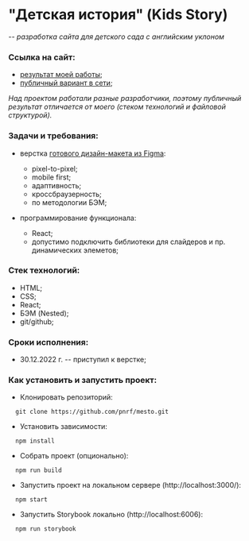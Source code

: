 # "Детская история" (Kids Story)

*-- разработка сайта для детского сада с английским уклоном*

### Ссылка на сайт:

- [результат моей работы](#);
- [публичный вариант в сети](https://kidsstory.life);

*Над проектом работали разные разработчики, поэтому публичный результат отличается от моего (стеком технологий и файловой структурой).*

### Задачи и требования:

- верстка [готового дизайн-макета из Figma](https://www.figma.com/file/mMMRODuJ4yWrogtvo8JsQy/Kids-story?node-id=0%3A1):
  - pixel-to-pixel;
  - mobile first;
  - адаптивность;
  - кроссбраузерность;
  - по методологии БЭМ;

- программирование функционала:
  - React;
  - допустимо подключить библиотеки для слайдеров и пр. динамических элеметов;

### Стек технологий:

* HTML;
* CSS;
* React;
* БЭМ (Nested);
* git/github;

### Сроки исполнения:

- 30.12.2022 г. -- приступил к верстке;

### Как установить и запустить проект:

* Клонировать репозиторий:

```console
  git clone https://github.com/pnrf/mesto.git
```

* Установить зависимости:

```console
  npm install
```

* Собрать проект (опционально):

```console
  npm run build
```

* Запустить проект на локальном сервере (http://localhost:3000/):

```console
  npm start
```

* Запустить Storybook локально (http://localhost:6006):

```console
  npm run storybook
```
